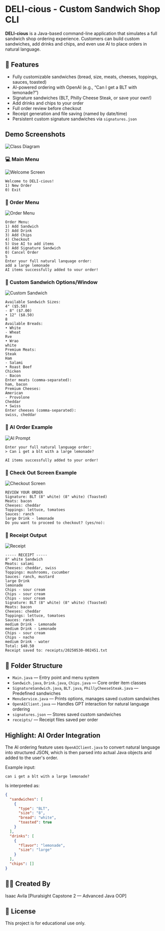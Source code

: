 
# DELI-cious - Custom Sandwich Shop CLI

**DELI-cious** is a Java-based command-line application that simulates a full sandwich shop ordering experience. Customers can build custom sandwiches, add drinks and chips, and even use AI to place orders in natural language.

## 💾 Features

- Fully customizable sandwiches (bread, size, meats, cheeses, toppings, sauces, toasted)
- AI-powered ordering with OpenAI (e.g., “Can I get a BLT with lemonade?”)
- Signature sandwiches (BLT, Philly Cheese Steak, or save your own!)
- Add drinks and chips to your order
- Full order review before checkout
- Receipt generation and file saving (named by date/time)
- Persistent custom signature sandwiches via `signatures.json`

## Demo Screenshots
![Class Diagram](FinalDiagram.png)

### 💻 Main Menu
![Welcome Screen](WelcomeScreen.png)
```
Welcome to DELI-cious!
1) New Order
0) Exit
```

### 💾 Order Menu
![Order Menu](Menu.png)
```
Order Menu:
1) Add Sandwich
2) Add Drink
3) Add Chips
4) Checkout
5) Use AI to add items
6) Add Signature Sandwich
0) Cancel Order
5
Enter your full natural lanquage order:
add a large lemonade
AI items successfully added to vour order!
```
### 💾 Custom Sandwich Options/Window
![Custom Sandwich](CustomSandwich.png)
```
Available Sandwich Sizes:
4" ($5.50)
- 8" ($7.00)
• 12" ($8.50)
8
Available Breads:
• White
- Wheat
Rve
• Wrao
white
Premium Meats:
Steak
Ham
- Salami
• Roast Beef
Chicken
- Bacon
Enter meats (comma-separated):
ham, bacon
Premium Cheeses:
American
- Provolone
Cheddar
• Swiss
Enter cheeses (comma-separated):
swiss, cheddar
```

### 💾 AI Order Example
![AI Prompt](AlPrompt.png)
```
Enter your full natural language order:
> Can i get a blt with a large lemonade?

AI items successfully added to your order!
```

### 💾 Check Out Screen Example
![Checkout Screen](CheckOutScreen.png)
```
REVIEW YOUR ORDER
Signature: BLT (8" white) (8" white) (Toasted)
Meats: bacon
Cheeses: cheddar
Toppings: lettuce, tomatoes
Sauces: ranch
large Drink - lemonade
Do you want to proceed to checkout? (yes/no):

```

### 💾 Receipt Output
![Receipt](Receipt.png)

```
----- RECEIPT -----
8" white Sandwich
Meats: salami
Cheeses: cheddar, swiss
Toppings: mushrooms, cucumber
Sauces: ranch, mustard
large Drink
lemonade
Chips - sour cream
Chips - sour cream
Chips - sour cream
Signature: BLT (8" white) (8" white) (Toasted)
Meats: bacon
Cheeses: cheddar
Toppings: lettuce, tomatoes
Sauces: ranch
medium Drink - Lemonade
medium Drink - Lemonade
Chips - sour cream
Chips - nacho
medium Drink - water
Total: $40.50
Receipt saved to: receipts/20250530-002451.txt
```


## 📁 Folder Structure

- `Main.java` — Entry point and menu system
- `Sandwich.java`, `Drink.java`, `Chips.java` — Core order item classes
- `SignatureSandwich.java`, `BLT.java`, `PhillyCheeseSteak.java` — Predefined sandwiches
- `MenuService.java` — Prints options, manages saved custom sandwiches
- `OpenAIClient.java` — Handles GPT interaction for natural language ordering
- `signatures.json` — Stores saved custom sandwiches
- `receipts/` — Receipt files saved per order

##  Highlight: AI Order Integration

The AI ordering feature uses `OpenAIClient.java` to convert natural language into structured JSON, which is then parsed into actual Java objects and added to the user's order.

Example input:
```text
can i get a blt with a large lemonade?
```

Is interpreted as:
```json
{
  "sandwiches": [
    {
      "type": "BLT",
      "size": "8",
      "bread": "white",
      "toasted": true
    }
  ],
  "drinks": [
    {
      "flavor": "lemonade",
      "size": "large"
    }
  ],
  "chips": []
}

```

## 🧑‍🏫 Created By

Isaac Avila
[Pluralsight Capstone 2 — Advanced Java OOP]

## 📜 License

This project is for educational use only.
